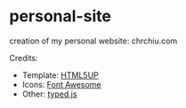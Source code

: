 # personal-site
creation of my personal website: chrchiu.com

Credits:
* Template: [HTML5UP](https://html5up.net/) 
* Icons: [Font Awesome](https://fontawesome.com/)
* Other: [typed.js](https://github.com/mattboldt/typed.js/)